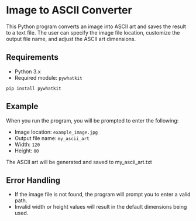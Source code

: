 # Image to ASCII Converter
This Python program converts an image into ASCII art and saves the result to a text file. The user can specify the image file location, customize the output file name, and adjust the ASCII art dimensions.

## Requirements
- Python 3.x
- Required module: `pywhatkit`

```
pip install pywhatkit
```

## Example
When you run the program, you will be prompted to enter the following:
  - Image location: `example_image.jpg`
  - Output file name: `my_ascii_art`
  - Width: `120`
  - Height: `80`
<p>The ASCII art will be generated and saved to my_ascii_art.txt</p>

## Error Handling
- If the image file is not found, the program will prompt you to enter a valid path.
- Invalid width or height values will result in the default dimensions being used.